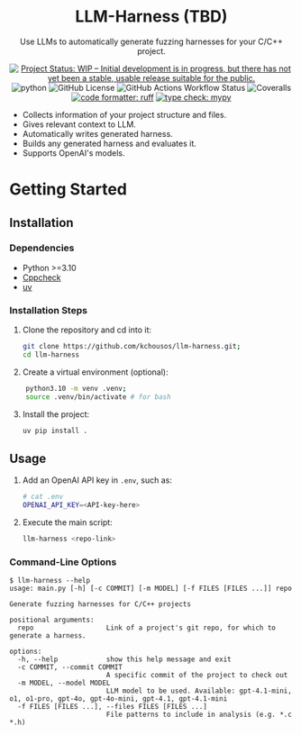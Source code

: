 <h1 align="center">LLM-Harness (TBD)</h1>

<div align="center">

Use LLMs to automatically generate fuzzing harnesses for your
C/C++ project.
    
<p><a href="https://www.repostatus.org/#wip"><img
src="https://www.repostatus.org/badges/latest/wip.svg"
alt="Project Status: WIP – Initial development is in progress, but there has not yet been a stable, usable release suitable for the public." /></a>
<img
src="https://img.shields.io/badge/Python-%3E%3D%0A3.10-3776AB.svg?logo=python&amp;logoColor=white"
alt="python" /> <img
src="https://img.shields.io/github/license/kchousos/llm-harness"
alt="GitHub License" /> <img
src="https://img.shields.io/github/actions/workflow/status/kchousos/llm-harness/tests.yml?label=tests"
alt="GitHub Actions Workflow Status" /> <img
src="https://img.shields.io/coverallsCoverage/github/kchousos/llm-harness?branch=master"
alt="Coveralls" />
<a href="https://docs.astral.sh/ruff/">
<img src="https://img.shields.io/badge/code%20formatter-ruff-d7ff64"
alt="code formatter: ruff" /></a> 
<a href="http://mypy-lang.org/"><img
src="https://img.shields.io/badge/type%20check-mypy-blue"
alt="type check: mypy" /></a></p>

</div>

- Collects information of your project structure and files.
- Gives relevant context to LLM.
- Automatically writes generated harness.
- Builds any generated harness and evaluates it.
- Supports OpenAI's models.

# Getting Started

## Installation

### Dependencies

- Python >=3.10
- [Cppcheck](https://github.com/danmar/cppcheck)
- [uv](https://docs.astral.sh/uv/)

### Installation Steps

1. Clone the repository and cd into it:

    ```bash
    git clone https://github.com/kchousos/llm-harness.git;
    cd llm-harness
    ```

2. Create a virtual environment (optional):

```sh
    python3.10 -m venv .venv;
    source .venv/bin/activate # for bash
```

3. Install the project:

    ```bash
    uv pip install .
    ```

## Usage

1. Add an OpenAI API key in `.env`, such as:

    ```bash
    # cat .env
    OPENAI_API_KEY=<API-key-here>
    ```
2. Execute the main script:

    ```bash
    llm-harness <repo-link>
    ```

### Command-Line Options

```
$ llm-harness --help
usage: main.py [-h] [-c COMMIT] [-m MODEL] [-f FILES [FILES ...]] repo

Generate fuzzing harnesses for C/C++ projects

positional arguments:
  repo                  Link of a project's git repo, for which to generate a harness.

options:
  -h, --help            show this help message and exit
  -c COMMIT, --commit COMMIT
                        A specific commit of the project to check out
  -m MODEL, --model MODEL
                        LLM model to be used. Available: gpt-4.1-mini, o1, o1-pro, gpt-4o, gpt-4o-mini, gpt-4.1, gpt-4.1-mini
  -f FILES [FILES ...], --files FILES [FILES ...]
                        File patterns to include in analysis (e.g. *.c *.h)
```
